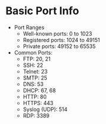 # Basic Port Info

* Port Ranges
  * Well-known ports: 0 to 1023
  * Registered ports: 1024 to 49151
  * Private ports: 49152 to 65535
* Common Ports:
  * FTP: 20, 21
  * SSH: 22
  * Telnet: 23
  * SMTP: 25
  * DNS: 53
  * DHCP: 67, 68
  * HTTP: 80
  * HTTPS: 443
  * Syslog (UDP): 514
  * RDP: 3389
  